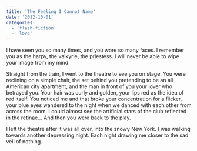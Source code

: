 ```yaml
---
title: 'The Feeling I Cannot Name'
date: '2012-10-01'
categories:
  - 'flash-fiction'
  - 'love'
---
```


I have seen you so many times, and you wore so many faces. I remember you as the
harpy, the valkyrie, the priestess. I will never be able to wipe your image from
my mind.

<!-- truncate -->

Straight from the train, I went to the theatre to see you on stage. You were
reclining on a simple chair, the set behind you pretending to be an all American
city apartment, and the man in front of you your lover who betrayed you. Your
hair was curly and golden, your lips red as the idea of red itself. You noticed
me and that broke your concentration for a flicker, your blue eyes wandered to
the night when we danced with each other from across the room. I could almost
see the artificial stars of the club reflected in the retinae... And then you
were back to the play.

I left the theatre after it was all over, into the snowy New York. I was walking
towards another depressing night. Each night drawing me closer to the sad veil
of nothing.
